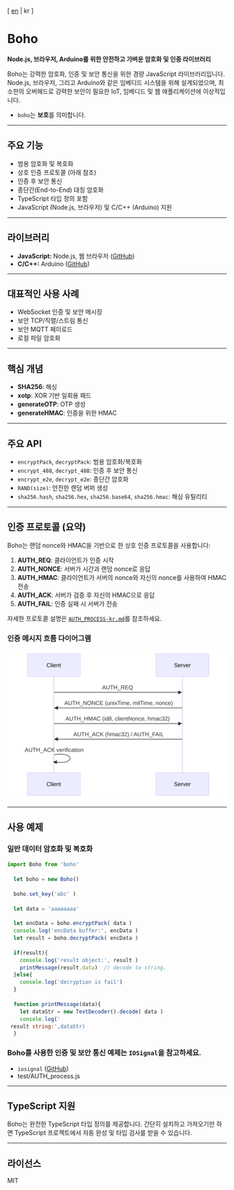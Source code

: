 [ [en](../README.md) | kr ]

# Boho

**Node.js, 브라우저, Arduino를 위한 안전하고 가벼운 암호화 및 인증 라이브러리**

Boho는 강력한 암호화, 인증 및 보안 통신을 위한 경량 JavaScript 라이브러리입니다. Node.js, 브라우저, 그리고 Arduino와 같은 임베디드 시스템을 위해 설계되었으며, 최소한의 오버헤드로 강력한 보안이 필요한 IoT, 임베디드 및 웹 애플리케이션에 이상적입니다.

- `boho`는 **보호**를 의미합니다.

---

## 주요 기능
- 범용 암호화 및 복호화
- 상호 인증 프로토콜 (아래 참조)
- 인증 후 보안 통신
- 종단간(End-to-End) 대칭 암호화
- TypeScript 타입 정의 포함
- JavaScript (Node.js, 브라우저) 및 C/C++ (Arduino) 지원

---

## 라이브러리
- **JavaScript:** Node.js, 웹 브라우저 ([GitHub](https://github.com/remocons/boho))
- **C/C++:** Arduino ([GitHub](https://github.com/remocons/boho-arduino))

---

## 대표적인 사용 사례
- WebSocket 인증 및 보안 메시징
- 보안 TCP/직렬/스트림 통신
- 보안 MQTT 페이로드
- 로컬 파일 암호화

---

## 핵심 개념
- **SHA256**: 해싱
- **xotp**: XOR 기반 일회용 패드
- **generateOTP**: OTP 생성
- **generateHMAC**: 인증을 위한 HMAC

---

## 주요 API
- `encryptPack`, `decryptPack`: 범용 암호화/복호화
- `encrypt_488`, `decrypt_488`: 인증 후 보안 통신
- `encrypt_e2e`, `decrypt_e2e`: 종단간 암호화
- `RAND(size)`: 안전한 랜덤 버퍼 생성
- `sha256.hash`, `sha256.hex`, `sha256.base64`, `sha256.hmac`: 해싱 유틸리티

---

## 인증 프로토콜 (요약)
Boho는 랜덤 nonce와 HMAC을 기반으로 한 상호 인증 프로토콜을 사용합니다:

1. **AUTH_REQ**: 클라이언트가 인증 시작
2. **AUTH_NONCE**: 서버가 시간과 랜덤 nonce로 응답
3. **AUTH_HMAC**: 클라이언트가 서버의 nonce와 자신의 nonce를 사용하여 HMAC 전송
4. **AUTH_ACK**: 서버가 검증 후 자신의 HMAC으로 응답
5. **AUTH_FAIL**: 인증 실패 시 서버가 전송

자세한 프로토콜 설명은 [`AUTH_PROCESS-kr.md`](./AUTH_PROCESS-kr.md)를 참조하세요.

### 인증 메시지 흐름 다이어그램

![Boho Auth Message Flow](auth_process_flow.svg)

---

## 사용 예제

### 일반 데이터 암호화 및 복호화
```js
import Boho from 'boho'

  let boho = new Boho()

  boho.set_key('abc' )

  let data = 'aaaaaaaa'

  let encData = boho.encryptPack( data )
  console.log('encData buffer:', encData )
  let result = boho.decryptPack( encData )
  
  if(result){  
    console.log('result object:', result )
    printMessage(result.data)  // decode to string.
  }else{
    console.log('decryption is fail')
  }

  function printMessage(data){
    let dataStr = new TextDecoder().decode( data )
    console.log('
 result string:',dataStr)
  }

```

### Boho를 사용한 인증 및 보안 통신 예제는 `IOSignal`을 참고하세요.
- `iosignal` ([GitHub](https://github.com/remocons/iosignal))
- test/AUTH_process.js

---

## TypeScript 지원
Boho는 완전한 TypeScript 타입 정의를 제공합니다. 간단히 설치하고 가져오기만 하면 TypeScript 프로젝트에서 자동 완성 및 타입 검사를 받을 수 있습니다.

---

## 라이선스
MIT
